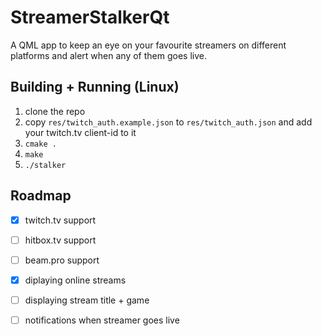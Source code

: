 # StreamerStalkerQt

A QML app to keep an eye on your favourite streamers on different platforms and alert when any of them goes live.

## Building + Running (Linux)
1. clone the repo
2. copy `res/twitch_auth.example.json` to `res/twitch_auth.json` and add your twitch.tv client-id to it
3. `cmake .`
4. `make`
5. `./stalker`

## Roadmap

- [x] twitch.tv support
- [ ] hitbox.tv support
- [ ] beam.pro support

- [x] diplaying online streams
- [ ] displaying stream title + game
- [ ] notifications when streamer goes live
